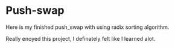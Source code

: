 # Push-swap
Here is my finished push_swap with using radix sorting algorithm.

Really enoyed this project, I definately felt like I learned alot.
